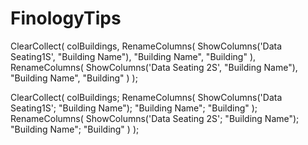 


# FinologyTips


ClearCollect(
    colBuildings,
    RenameColumns( ShowColumns('Data Seating1S', "Building Name"), "Building Name", "Building" ),
    RenameColumns( ShowColumns('Data Seating 2S', "Building Name"), "Building Name", "Building" )
);





ClearCollect(
    colBuildings;
    RenameColumns( ShowColumns('Data Seating1S'; "Building Name"); "Building Name"; "Building" );
    RenameColumns( ShowColumns('Data Seating 2S'; "Building Name"); "Building Name"; "Building" )
);